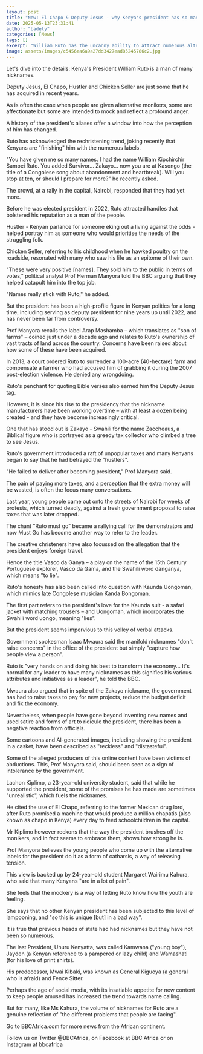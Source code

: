 ```yaml
---
layout: post
title: "New: El Chapo & Deputy Jesus - why Kenya's president has so many nicknames"
date: 2025-05-13T23:31:41
author: "badely"
categories: [News]
tags: []
excerpt: "William Ruto has the uncanny ability to attract numerous alternative handles, most are unflattering."
image: assets/images/c5456ea6a9a27dd3427ead85245786c2.jpg
---
```


Let's dive into the details: Kenya's President William Ruto is a man of many nicknames.

Deputy Jesus, El Chapo, Hustler and Chicken Seller are just some that he has acquired in recent years.

As is often the case when people are given alternative monikers, some are affectionate but some are intended to mock and reflect a profound anger.

A history of the president's aliases offer a window into how the perception of him has changed.

Ruto has acknowledged the rechristening trend, joking recently that Kenyans are "finishing" him with the numerous labels.

"You have given me so many names. I had the name William Kipchirchir Samoei Ruto. You added Survivor… Zakayo... now you are at Kasongo (the title of a Congolese song about abandonment and heartbreak). Will you stop at ten, or should I prepare for more?" he recently asked.

The crowd, at a rally in the capital, Nairobi, responded that they had yet more.

Before he was elected president in 2022, Ruto attracted handles that bolstered his reputation as a man of the people.

Hustler - Kenyan parlance for someone eking out a living against the odds - helped portray him as someone who would prioritise the needs of the struggling folk.

Chicken Seller, referring to his childhood when he hawked poultry on the roadside, resonated with many who saw his life as an epitome of their own.

"These were very positive [names]. They sold him to the public in terms of votes," political analyst Prof Herman Manyora told the BBC arguing that they helped catapult him into the top job. 

"Names really stick with Ruto," he added.

But the president has been a high-profile figure in Kenyan politics for a long time, including serving as deputy president for nine years up until 2022, and has never been far from controversy.

Prof Manyora recalls the label Arap Mashamba – which translates as "son of farms" – coined just under a decade ago and relates to Ruto's ownership of vast tracts of land across the country. Concerns have been raised about how some of these have been acquired.

In 2013, a court ordered Ruto to surrender a 100-acre (40-hectare) farm and compensate a farmer who had accused him of grabbing it during the 2007 post-election violence. He denied any wrongdoing.

Ruto's penchant for quoting Bible verses also earned him the Deputy Jesus tag.

However, it is since his rise to the presidency that the nickname manufacturers have been working overtime – with at least a dozen being created - and they have become increasingly critical.

One that has stood out is Zakayo - Swahili for the name Zaccheaus, a Biblical figure who is portrayed as a greedy tax collector who climbed a tree to see Jesus.

Ruto's government introduced a raft of unpopular taxes and many Kenyans began to say that he had betrayed the "hustlers".

"He failed to deliver after becoming president," Prof Manyora said.

The pain of paying more taxes, and a perception that the extra money will be wasted,  is often the focus many conversations.

Last year, young people came out onto the streets of Nairobi for weeks of protests, which turned deadly, against a fresh government proposal to raise taxes that was later dropped.

The chant "Ruto must go" became a rallying call for the demonstrators and now Must Go has become another way to refer to the leader.

The creative christeners have also focussed on the allegation that the president enjoys foreign travel.

Hence the title Vasco da Ganya – a play on the name of the 15th Century Portuguese explorer, Vasco da Gama, and the Swahili word danganya, which means "to lie".

Ruto's honesty has also been called into question with Kaunda Uongoman, which mimics late Congolese musician Kanda Bongoman.

The first part refers to the president's love for the Kaunda suit - a safari jacket with matching trousers – and Uongoman, which incorporates the Swahili word uongo, meaning "lies".

But the president seems impervious to this volley of verbal attacks.

Government spokesman Isaac Mwaura said the manifold nicknames "don't raise concerns" in the office of the president but simply "capture how people view a person".

Ruto is "very hands on and doing his best to transform the economy... It's normal for any leader to have many nicknames as this signifies his various attributes and initiatives as a leader", he told the BBC.

Mwaura also argued that in spite of the Zakayo nickname, the government has had to raise taxes to pay for new projects, reduce the budget deficit and fix the economy.

Nevertheless, when people have gone beyond inventing new names and used satire and forms of art to ridicule the president, there has been a negative reaction from officials. 

Some cartoons and AI-generated images, including showing the president in a casket, have been described as "reckless" and "distasteful".

Some of the alleged producers of this online content have been victims of abductions. This, Prof Manyora said, should been seen as a sign of intolerance by the government.

Lachon Kiplimo, a 23-year-old university student, said that while he supported the president, some of the promises he has made are sometimes "unrealistic", which fuels the nicknames.

He cited the use of El Chapo, referring to the former Mexican drug lord, after Ruto promised a machine that would produce a million chapatis (also known as chapo in Kenya) every day to feed schoolchildren in the capital.

Mr Kiplimo however reckons that the way the president brushes off the monikers, and in fact seems to embrace them, shows how strong he is.

Prof Manyora believes the young people who come up with the alternative labels for the president do it as a form of catharsis, a way of releasing tension. 

This view is backed up by 24-year-old student Margaret Wairimu Kahura, who said that many Kenyans "are in a lot of pain".

She feels that the mockery is a way of letting Ruto know how the youth are feeling. 

She says that no other Kenyan president has been subjected to this level of lampooning, and "so this is unique [but] in a bad way".

It is true that previous heads of state had had nicknames but they have not been so numerous.

The last President, Uhuru Kenyatta, was called Kamwana ("young boy"), Jayden (a Kenyan reference to a pampered or lazy child) and Wamashati (for his love of print shirts).

His predecessor, Mwai Kibaki, was known as General Kiguoya (a general who is afraid) and Fence Sitter.

Perhaps the age of social media, with its insatiable appetite for new content to keep people amused has increased the trend towards name calling.

But for many, like Ms Kahura, the volume of nicknames for Ruto are a genuine reflection of "the different problems that people are facing".

Go to BBCAfrica.com for more news from the African continent.

Follow us on Twitter @BBCAfrica, on Facebook at BBC Africa or on Instagram at bbcafrica

